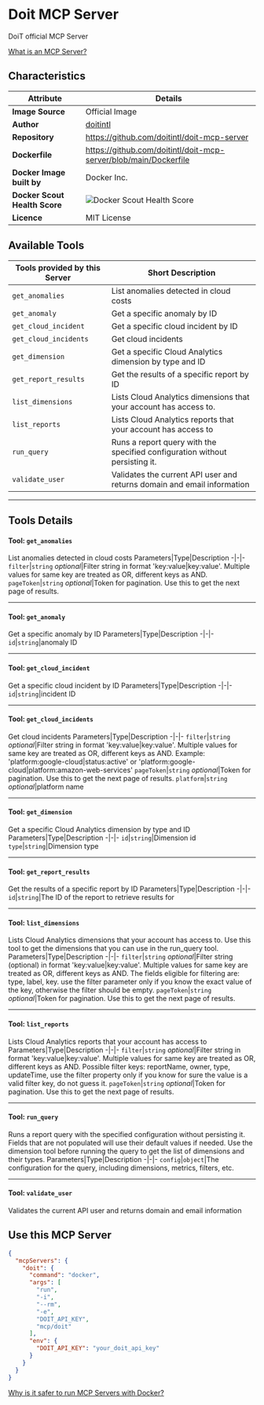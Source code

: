 # Doit MCP Server

DoiT official MCP Server

[What is an MCP Server?](https://www.anthropic.com/news/model-context-protocol)

## Characteristics
Attribute|Details|
|-|-|
**Image Source**|Official Image
|**Author**|[doitintl](https://github.com/doitintl)
**Repository**|https://github.com/doitintl/doit-mcp-server
**Dockerfile**|https://github.com/doitintl/doit-mcp-server/blob/main/Dockerfile
**Docker Image built by**|Docker Inc.
**Docker Scout Health Score**| ![Docker Scout Health Score](https://api.scout.docker.com/v1/policy/insights/org-image-score/badge/mcp/doit)
**Licence**|MIT License

## Available Tools
Tools provided by this Server|Short Description
-|-
`get_anomalies`|List anomalies detected in cloud costs|
`get_anomaly`|Get a specific anomaly by ID|
`get_cloud_incident`|Get a specific cloud incident by ID|
`get_cloud_incidents`|Get cloud incidents|
`get_dimension`|Get a specific Cloud Analytics dimension by type and ID|
`get_report_results`|Get the results of a specific report by ID|
`list_dimensions`|Lists Cloud Analytics dimensions that your account has access to.|
`list_reports`|Lists Cloud Analytics reports that your account has access to|
`run_query`|Runs a report query with the specified configuration without persisting it.|
`validate_user`|Validates the current API user and returns domain and email information|

---
## Tools Details

#### Tool: **`get_anomalies`**
List anomalies detected in cloud costs
Parameters|Type|Description
-|-|-
`filter`|`string` *optional*|Filter string in format 'key:value|key:value'. Multiple values for same key are treated as OR, different keys as AND.
`pageToken`|`string` *optional*|Token for pagination. Use this to get the next page of results.

---
#### Tool: **`get_anomaly`**
Get a specific anomaly by ID
Parameters|Type|Description
-|-|-
`id`|`string`|anomaly ID

---
#### Tool: **`get_cloud_incident`**
Get a specific cloud incident by ID
Parameters|Type|Description
-|-|-
`id`|`string`|incident ID

---
#### Tool: **`get_cloud_incidents`**
Get cloud incidents
Parameters|Type|Description
-|-|-
`filter`|`string` *optional*|Filter string in format 'key:value|key:value'. Multiple values for same key are treated as OR, different keys as AND. Example: 'platform:google-cloud|status:active' or 'platform:google-cloud|platform:amazon-web-services'
`pageToken`|`string` *optional*|Token for pagination. Use this to get the next page of results.
`platform`|`string` *optional*|platform name

---
#### Tool: **`get_dimension`**
Get a specific Cloud Analytics dimension by type and ID
Parameters|Type|Description
-|-|-
`id`|`string`|Dimension id
`type`|`string`|Dimension type

---
#### Tool: **`get_report_results`**
Get the results of a specific report by ID
Parameters|Type|Description
-|-|-
`id`|`string`|The ID of the report to retrieve results for

---
#### Tool: **`list_dimensions`**
Lists Cloud Analytics dimensions that your account has access to. Use this tool to get the dimensions that you can use in the run_query tool.
Parameters|Type|Description
-|-|-
`filter`|`string` *optional*|Filter string (optional) in format 'key:value|key:value'. Multiple values for same key are treated as OR, different keys as AND. The fields eligible for filtering are: type, label, key. 
          use the filter parameter only if you know the exact value of the key, otherwise the filter should be empty.
`pageToken`|`string` *optional*|Token for pagination. Use this to get the next page of results.

---
#### Tool: **`list_reports`**
Lists Cloud Analytics reports that your account has access to
Parameters|Type|Description
-|-|-
`filter`|`string` *optional*|Filter string in format 'key:value|key:value'. Multiple values for same key are treated as OR, different keys as AND. Possible filter keys: reportName, owner, type, updateTime, use the filter property only if you know for sure the value is a valid filter key, do not guess it.
`pageToken`|`string` *optional*|Token for pagination. Use this to get the next page of results.

---
#### Tool: **`run_query`**
Runs a report query with the specified configuration without persisting it. 
    Fields that are not populated will use their default values if needed.
    Use the dimension tool before running the query to get the list of dimensions and their types.
Parameters|Type|Description
-|-|-
`config`|`object`|The configuration for the query, including dimensions, metrics, filters, etc.

---
#### Tool: **`validate_user`**
Validates the current API user and returns domain and email information
## Use this MCP Server

```json
{
  "mcpServers": {
    "doit": {
      "command": "docker",
      "args": [
        "run",
        "-i",
        "--rm",
        "-e",
        "DOIT_API_KEY",
        "mcp/doit"
      ],
      "env": {
        "DOIT_API_KEY": "your_doit_api_key"
      }
    }
  }
}
```

[Why is it safer to run MCP Servers with Docker?](https://www.docker.com/blog/the-model-context-protocol-simplifying-building-ai-apps-with-anthropic-claude-desktop-and-docker/)
